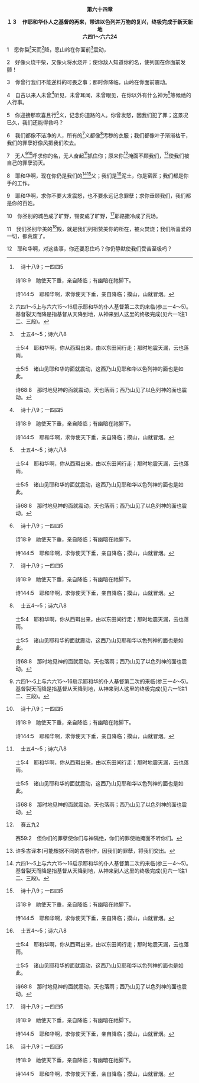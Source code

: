 <p style="text-align:center;font-weight:bold;">第六十四章</p>

<p style="text-align:center;font-weight:bold;">１３　作耶和华仆人之基督的再来，带进以色列并万物的复兴，终极完成于新天新地<br>六四1～六六24</p>

1　愿你裂[^a]天而[^1]降，愿山岭在你面前[^b]震动，

[^1]:六四1～5上与六六15～16启示耶和华的仆人基督第二次的来临(参三一4～5)。基督裂天而降是指基督从天降到地，从神来到人这里的终极完成(见六一1注1二、三段)。

[^a]:　诗十八9；一四四5<br><br>诗18:9　祂使天下垂，亲自降临；有幽暗在祂脚下。<br><br>诗144:5　耶和华啊，求你使天下垂，亲自降临；摸山，山就冒烟。

[^b]:　士五4～5；诗六八8<br><br>士5:4　耶和华啊，你从西珥出来，由以东田间行走；那时地震天漏，云也落雨。<br><br>士5:5　诸山见耶和华的面就震动，这西乃山见耶和华以色列神的面也是如此。<br><br>诗68:8　那时地见神的面就震动，天也落雨；西乃山见了以色列神的面也震动。

2　好像火烧干柴，又像火将水烧开；使你敌人知道你的名，使列国在你面前发颤！

3　你曾行我们不能逆料的可畏之事；那时你降临，山岭在你面前震动。

4　自古以来人未曾[^a]听见，未曾耳闻，未曾眼见，在你以外有什么神为[^b]等候祂的人行事。

[^a]:　林前二9<br><br>林前2:9　只是如经上所记：“神为爱祂的人所预备的，是眼睛未曾看见，耳朵未曾听见，人心也未曾想到的。”

[^b]:　赛八17<br><br>赛8:17　我要等候那掩面不顾雅各家的耶和华，我也要切切仰望祂。

5　你迎接那欢喜且行[^a]义，记念你道路的人。你曾发怒，因我们犯了罪；这景况已久，我们还能得救吗？

[^a]:　徒十35<br><br>徒10:35　各国中那敬畏祂，行义的人，都为祂所悦纳。

6　我们都像不洁净的人，所有的[^a]义都像[^b]污秽的衣服；我们都像叶子渐渐枯干，我们的罪孽好像风把我们吹去。

[^a]:　腓三9<br><br>腓3:9　并且给人看出我是在祂里面，不是有自己那本于律法的义，乃是有那借着信基督而有的义，就是那基于信、本于神的义，

[^b]:　亚三3；参启三18；七13；十九8<br><br>亚3:3　约书亚穿着污秽的衣服，站在那使者面前。<br><br>启3:18　我劝你向我买火炼的金子，叫你富足；又买白衣穿上，叫你赤身的羞耻不露出来；又买眼药擦你的眼睛，使你能看见。<br><br>启7:13　长老中有一位问我说，这些穿白袍的是谁？是从哪里来的？<br><br>启19:8　又赐她得穿明亮洁净的细麻衣，这细麻衣就是圣徒所行的义。

7　无人[^1][^a]呼求你的名，无人奋起[^b]抓住你；原来你[^c]掩面不顾我们，[^2]使我们被自己的罪孽消灭。

[^1]:见徒二21注1。

[^2]:许多古译本(可能根据不同的古卷)作，因我们的罪孽，将我们交出。

[^a]:　诗十四4；何七7；罗十12<br><br>诗14:4　作孽的都没有知识吗？他们吞吃我的百姓，如同吃饭一样，并不呼求耶和华。<br><br>何7:7　众人也热如火炉，吞灭他们的审判官；他们的君王都仆倒而死；他们中间无一人呼求我。<br><br>罗10:12　因为犹太人和希利尼人并没有分别，众人同有一位主，祂对一切呼求祂的人是丰富的。

[^b]:　腓三12；提前六12<br><br>腓3:12　这不是说，我已经得着了，或已经完全了，我乃是竭力追求，或者可以取得基督耶稣所以取得我的。<br><br>提前6:12　你要为信仰打那美好的仗，持定永远的生命；你已蒙召进入这永远的生命，也在许多见证人面前，作了美好的承认。

[^c]:　赛五九2<br><br>赛59:2　但你们的罪孽使你们与神隔绝，你们的罪使祂掩面不听你们。

8　耶和华啊，现在你仍是我们的[^1][^a]父；我们是[^b]泥土，你是窑匠；我们都是你手的工作。

[^1]:见六三16注1。

[^a]:　赛六三16<br><br>赛63:16　亚伯拉罕虽然不认识我们，以色列也不承认我们，你却是我们的父。耶和华啊，你是我们的父；从亘古以来，你的名称为我们的救赎主。

[^b]:　赛二九16；耶十八6；罗九20～21<br><br>赛29:16　你们把事颠倒了！岂可看窑匠如泥吗？被制作的物岂可论制作它的说，他没有制作我？或是被塑造的物论塑造它的说，他没有聪明？<br><br>耶18:6　耶和华说，以色列家啊，我待你们岂不能照这窑匠所作的吗？以色列家啊，泥在窑匠的手中怎样，你们在我的手中也怎样。<br><br>罗9:20　人哪，你是谁，竟向神顶嘴？被塑造者岂能对塑造他者说，你为什么这样造我？<br><br>罗9:21　窑匠难道没有权柄，从同一团泥里，拿一块作成贵重的器皿，又拿一块作成卑贱的器皿吗？

9　耶和华啊，求你不要大发震怒，也不要永远记念罪孽；求你垂顾我们，我们都是你的百姓。

10　你圣别的城邑成了旷野，锡安成了旷野，[^a]耶路撒冷成了荒场。

[^a]:　诗七九1<br><br>诗79:1　亚萨的诗。<br><br>神啊，外邦人进入你的产业，污秽你的圣殿，使耶路撒冷变成了荒堆。

11　我们圣别华美的[^a]殿，就是我们列祖赞美你的所在，被火焚烧；我们所喜爱的一切，都荒废了。

[^a]:　王下二五9；代下三六19；诗七四7；太二三38<br><br>王下25:9　焚烧耶和华的殿和王宫，并耶路撒冷的一切房屋；每一大幢的房屋，他都用火焚烧了。<br><br>代下36:19　迦勒底人焚烧神的殿，拆毁耶路撒冷的城墙，用火烧了城里的一切宫殿，将城里一切宝贵的器皿都毁坏了。<br><br>诗74:7　他们用火焚烧你的圣所，亵渎你名的住处，拆毁到地。<br><br>太23:38　看哪，你们的家要成为荒场，留给你们。

12　耶和华啊，对这些事，你还要忍住吗？你仍静默使我们受苦至极吗？

